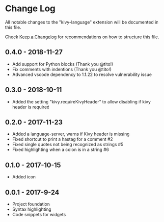 # Change Log

All notable changes to the "kivy-language" extension will be documented in this file.

Check [Keep a Changelog](http://keepachangelog.com/) for recommendations on how to structure this file.

## 0.4.0 - 2018-11-27

- Add support for Python blocks (Thank you @tito!)
- Fix comments with indentions (Thank you @tito!)
- Advanced vscode dependency to 1.1.22 to resolve vulnerability issue

## 0.3.0 - 2018-10-11

- Added the setting "kivy.requireKivyHeader" to allow disabling if kivy header is required

## 0.2.0 - 2017-11-23

- Added a language-server, warns if Kivy header is missing
- Fixed shortcut to print a hastag for a comment #2
- Fixed single quotes not being recognized as strings #5
- Fixed highlighting when a colon is in a string #6

## 0.1.0 - 2017-10-15

- Added icon

## 0.0.1 - 2017-9-24

- Project foundation
- Syntax highlighting
- Code snippets for widgets